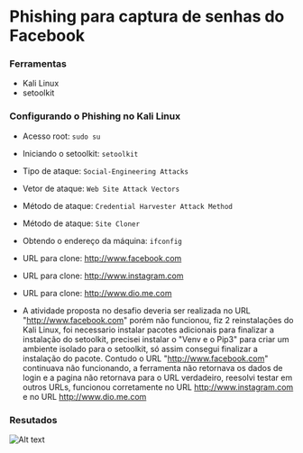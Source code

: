 # Phishing para captura de senhas do Facebook

### Ferramentas

- Kali Linux
- setoolkit

### Configurando o Phishing no Kali Linux

- Acesso root: ``` sudo su ```
- Iniciando o setoolkit: ``` setoolkit ```
- Tipo de ataque: ``` Social-Engineering Attacks ```
- Vetor de ataque: ``` Web Site Attack Vectors ```
- Método de ataque: ```Credential Harvester Attack Method ```
- Método de ataque: ``` Site Cloner ```
- Obtendo o endereço da máquina: ``` ifconfig ```
- URL para clone: http://www.facebook.com
- URL para clone: http://www.instagram.com
- URL para clone: http://www.dio.me.com

- A atividade proposta no desafio deveria ser realizada no URL "http://www.facebook.com" porém não funcionou, fiz 2 reinstalações do Kali Linux, foi necessario instalar pacotes adicionais para finalizar a instalação do setoolkit, precisei instalar o "Venv e o Pip3" para criar um ambiente isolado para o setoolkit, só assim consegui finalizar a instalação do pacote.
Contudo o URL "http://www.facebook.com" continuava não funcionando, a ferramenta não retornava os dados de login e a pagina não retornava para o URL verdadeiro, reesolvi testar em outros URLs, funcionou corretamente no URL http://www.instagram.com e no URL http://www.dio.me.com

### Resutados

![Alt text](./passwd.png "Optional title")
